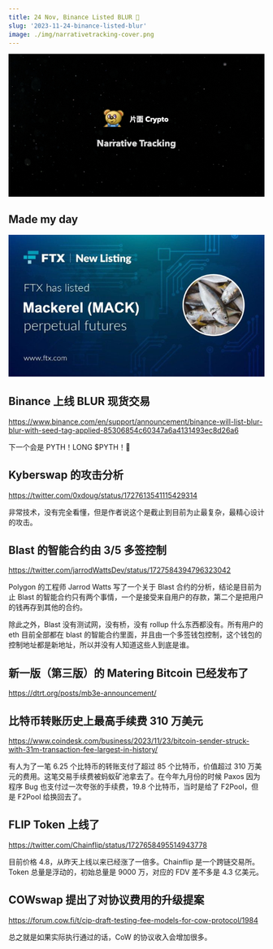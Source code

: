 ```yaml
---
title: 24 Nov, Binance Listed BLUR 🎨
slug: '2023-11-24-binance-listed-blur'
image: ./img/narrativetracking-cover.png
---
```


![Narrative Tracking](./img/narrativetracking-cover.png "Narrative Tracking")

## Made my day

![ftx lsting mack](./img/24-ftx-listing.jpeg)

## Binance 上线 BLUR 现货交易

https://www.binance.com/en/support/announcement/binance-will-list-blur-blur-with-seed-tag-applied-85306854c60347a6a4131493ec8d26a6

下一个会是 PYTH！LONG $PYTH！🚀

## Kyberswap 的攻击分析

https://twitter.com/0xdoug/status/1727613541115429314

非常技术，没有完全看懂，但是作者说这个是截止到目前为止最复杂，最精心设计的攻击。

## Blast 的智能合约由 3/5 多签控制

https://twitter.com/jarrodWattsDev/status/1727584394796323042

Polygon 的工程师 Jarrod Watts 写了一个关于 Blast 合约的分析，结论是目前为止 Blast 的智能合约只有两个事情，一个是接受来自用户的存款，第二个是把用户的钱再存到其他的合约。

除此之外，Blast 没有测试网，没有桥，没有 rollup 什么东西都没有。所有用户的 eth 目前全部都在 blast 的智能合约里面，并且由一个多签钱包控制，这个钱包的控制地址都是新地址，所以并没有人知道这些人到底是谁。

## 新一版（第三版）的 Matering Bitcoin 已经发布了

https://dtrt.org/posts/mb3e-announcement/

## 比特币转账历史上最高手续费 310 万美元

https://www.coindesk.com/business/2023/11/23/bitcoin-sender-struck-with-31m-transaction-fee-largest-in-history/

有人为了一笔 6.25 个比特币的转账支付了超过 85 个比特币，价值超过 310 万美元的费用。这笔交易手续费被蚂蚁矿池拿去了。在今年九月份的时候 Paxos 因为程序 Bug 也支付过一次夸张的手续费，19.8 个比特币，当时是给了 F2Pool，但是 F2Pool 给换回去了。

## FLIP Token 上线了

https://twitter.com/Chainflip/status/1727658495514943778

目前价格 4.8，从昨天上线以来已经涨了一倍多。Chainflip 是一个跨链交易所。Token 总量是浮动的，初始总量是 9000 万，对应的 FDV 差不多是 4.3 亿美元。

## COWswap 提出了对协议费用的升级提案

https://forum.cow.fi/t/cip-draft-testing-fee-models-for-cow-protocol/1984

总之就是如果实际执行通过的话，CoW 的协议收入会增加很多。